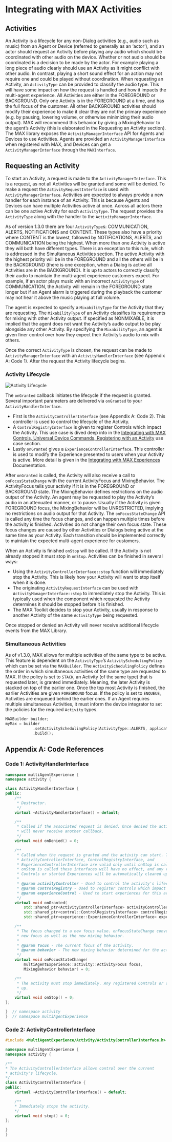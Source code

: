 # Integrating with MAX Activities

## Activities

An Activity is a lifecycle for any non-Dialog activities (e.g., audio such as music) from an Agent or Device (referred to generally as an ‘actor’), and an actor should request an Activity before playing any audio which should be coordinated with other audio on the device. Whether or not audio should be coordinated is a decision to be made by the actor. For example playing a long piece of audio clearly should use an Activity as it might conflict with other audio. In contrast, playing a short sound effect for an action may not require one and could be played without coordination. When requesting an Activity, an `ActivityType` can be provided to classify the audio type. This will have some impact on how the request is handled and how it impacts the multi-agent experience. All Activities are either in the FOREGROUND or BACKGROUND. Only one Activity is in the FOREGROUND at a time, and has the full focus of the customer. All other BACKGROUND activities should modify their experience to make it clear they are not the primary experience (e.g. by pausing, lowering volume, or otherwise minimizing their audio output). MAX will recommend this behavior by giving a MixingBehavior to the agent’s Activity (this is elaborated in the Requesting an Activity section). The MAX library exposes the `ActivityManagerInterface` API for Agents and Devices to use Activities. Agents are provided an `ActivityManagerInterface` when registered with MAX, and Devices can get a `ActivityManagerInterface` through the `MAXInterface`. 
 

## Requesting an Activity

To start an Activity, a request is made to the `ActivityManagerInterface`. This is a request, as not all Activities will be granted and some will be denied. To make a request the  `ActivityRequestInterface` is used with `ActivityManagerInterface`. Activities are expected to always provide a new handler for each instance of an Activity. This is because Agents and Devices can have multiple Activities active at once. Across all actors there can be one active Activity for each `ActivityType`. The request provides the `ActivityType` along with the handler to the `ActivityManagerInterface`.
 
As of version 1.3.0 there are four `ActivityType`s: COMMUNICATION, ALERTS, NOTIFICATIONS and CONTENT. These types also have a priority where CONTENT is the lowest, followed by NOTIFICATIONS, ALERTS, and COMMUNICATION being the highest. When more than one Activity is active they will both have different types. There is an exception to this rule, which is addressed in the Simultaneous Activities section. The active Activity with the highest priority will be in the FOREGROUND and all the others will be in the BACKGROUND (there is one exception, when a Dialog is active all Activities are in the BACKGROUND). It is up to actors to correctly classify their audio to maintain the multi-agent experience customers expect. For example, if an actor plays music with an incorrect `ActivityType` of COMMUNICATION, the Activity will remain in the FOREGROUND state longer but if an Agent alarm is triggered during the playback the customer may not hear it above the music playing at full volume.

The agent is expected to specify a `MixabilityType` for the Activity that they are requesting. The `MixabilityType` of an Activity classifies its requirements for mixing with other Activity output. If specified as NONMIXABLE, it is implied that the agent does not want the Activity’s audio output to be play alongside any other Activity. By specifying the `MixabilityType`, an agent is given finer control over how they expect their Activity’s audio to mix with others.

Once the correct `ActivityType` is chosen, the request can be made to `ActivityManagerInterface` with an  `ActivityHandlerInterface` (see Appendix A: Code 1). After the request the Activity lifecycle begins.
 
### Activity Lifecycle
![Activity Lifecycle](images/ActivityLifecycle.png)
 
 
The `onGranted` callback initiates the lifecycle if the request is granted. Several important parameters are delivered via `onGranted` to your `ActivityHandlerInterface`. 

* First is the `ActivityControllerInterface` (see Appendix A: Code 2). This controller is used to control the lifecycle of the Activity.
* A `ControlRegistryInterface` is given to register Controls which impact the Activity. This use case is dived deep into in the [Integrating with MAX Controls, Universal Device Commands, Registering with an Activity](Integrating_With_MAX_Controls.md) use case section.
* Lastly `onGranted` gives a `ExperienceControllerInterface`. This controller is used to modify the Experience presented to users when your Activity is active. More detail is given in the [Integrating with MAX Experiences](Integrating_With_MAX_Experiences.md) Documentation.

After `onGranted` is called, the Activity will also receive a call to `onFocusStateChange` with the current ActivityFocus and MixingBehavior. The ActivityFocus tells your activity if it is in the FOREGROUND or BACKGROUND state. The MixingBehavior defines restrictions on the audio output of the Activity. An agent may be requested to play the Activity’s audio in an attenuated manner, or to pause. Usually if the Activity is given FOREGROUND focus, the MixingBehavior will be UNRESTRICTED, implying no restrictions on audio output for that Activity. The `onFocusStateChange` API is called any time the focus changes, and can happen multiple times before the activity is finished. Activities do not change their own focus state. These focus changes are caused by other Activities or Dialogs being active at the same time as your Activity. Each transition should be implemented correctly to maintain the expected multi-agent experience for customers. 
 
When an Activity is finished `onStop` will be called. If the Activity is not already stopped it must stop in `onStop`. Activities can be finished in several ways:

* Using the `ActivityControllerInterface::stop` function will immediately stop the Activity. This is likely how your Activity will want to stop itself when it is done.
* The originating `ActivityRequestInterface` can be used with `ActivityManagerInterface::stop` to immediately stop the Activity. This is typically used when the component which requested the Activity determines it should be stopped before it is finished.
* The MAX Toolkit decides to stop your Activity, usually in response to another Activity of the same `ActivityType` being requested.

Once stopped or denied an Activity will never receive additional lifecycle events from the MAX Library. 

### Simultaneous Activities

As of v1.3.0, MAX allows for multiple activities of the same type to be active. This feature is dependent on the `ActivityType`’s `ActivitySchedulingPolicy` which can be set via the `MAXBuilder`. The `ActivitySchedulingPolicy` defines the order in which simultaneous activities of the same type are requested to MAX. If the policy is set to `STACK`, an Activity (of the same type) that is requested later, is granted immediately. Meaning, the later Activity is stacked on top of the earlier one. Once the top most Activity is finished, the earlier Activities are given `FOREGROUND` focus. If the policy is set to `ENQUEUE`, Activities are enqueued behind the earlier ones. If an Agent requires multiple simultaneous Activities, it must inform the device integrator to set the policies for the required `Activity` types.

```C++
MAXBuilder builder;
myMax = builder
            .setActivitySchedulingPolicy(ActivityType::ALERTS, application::ActivitySchedulingPolicy::STACK)
            .build();
```

## Appendix A: Code References

### Code 1: ActivityHandlerInterface
```C++
namespace multiAgentExperience {
namespace activity {

class ActivityHandlerInterface {
public:
    /**
     * Destructor.
     */
    virtual ~ActivityHandlerInterface() = default;

    /**
     * Called if the associated request is denied. Once denied the activity 
     * will never receive another callback.
     */
    virtual void onDenied() = 0;

    /**
     * Called when the request is granted and the activity can start. The provided 
     * ActivityControllerInterface, ControlRegistryInterface, and 
     * ExperienceControllerInterface are valid only until onStop is called. Once 
     * onStop is called these interfaces will have no effect, and any registered
     * Controls or started Experiences will be automatically cleaned up.
     *
     * @param activityController - Used to control the activity's lifecycle.
     * @param controlRegistry - Used to register controls which impact this activity.
     * @param experienceControl - Used to start experiences for this activity.
     */
    virtual void onGranted(
        std::shared_ptr<ActivityControllerInterface> activityController,
        std::shared_ptr<control::ControlRegistryInterface> controlRegistry,
        std::shared_ptr<experience::ExperienceControllerInterface> experienceControl) = 0;

    /**
     * The focus changed to a new focus value. onFocusStateChange conveys the
     * new focus as well as the new mixing behavior.
     *
     * @param focus - The current focus of the activity.
     * @param behavior - The new mixing behavior determined for the activity.
     */
    virtual void onFocusStateChange(
        multiAgentExperience::activity::ActivityFocus focus, 
        MixingBehavior behavior) = 0;

    /**
     * The activity must stop immediately. Any registered Controls or started Experiences will be automatically cleaned
     * up.
     */
    virtual void onStop() = 0;
};

}  // namespace activity
}  // namespace multiAgentExperience
```

### Code 2: ActivityControllerInterface
```C++
#include <MultiAgentExperience/Activity/ActivityControllerInterface.h>

namespace multiAgentExperience {
namespace activity {

/**
* The ActivityControllerInterface allows control over the current
* activity's lifecycle.
*/
class ActivityControllerInterface {
public:
    virtual ~ActivityControllerInterface() = default;

    /**
    * Immediately stops the activity.
    */
    virtual void stop() = 0;
};

}
}
```
